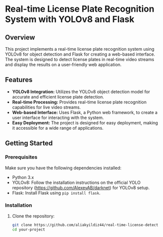 # Real-time License Plate Recognition System with YOLOv8 and Flask

## Overview

This project implements a real-time license plate recognition system using YOLOv8 for object detection and Flask for creating a web-based interface. The system is designed to detect license plates in real-time video streams and display the results on a user-friendly web application.

## Features

- **YOLOv8 Integration:** Utilizes the YOLOv8 object detection model for accurate and efficient license plate detection.
- **Real-time Processing:** Provides real-time license plate recognition capabilities for live video streams.
- **Web-based Interface:** Uses Flask, a Python web framework, to create a user interface for interacting with the system.
- **Easy Deployment:** The project is designed for easy deployment, making it accessible for a wide range of applications.

## Getting Started

### Prerequisites

Make sure you have the following dependencies installed:

- Python 3.x
- YOLOv8: Follow the installation instructions on the official YOLO repository (https://github.com/AlexeyAB/darknet) for YOLOv8 setup.
- Flask: Install Flask using `pip install flask`.

### Installation

1. Clone the repository:

   ```bash
   git clone https://github.com/aliakyildiz44/real-time-license-detection.git
   cd your-project
